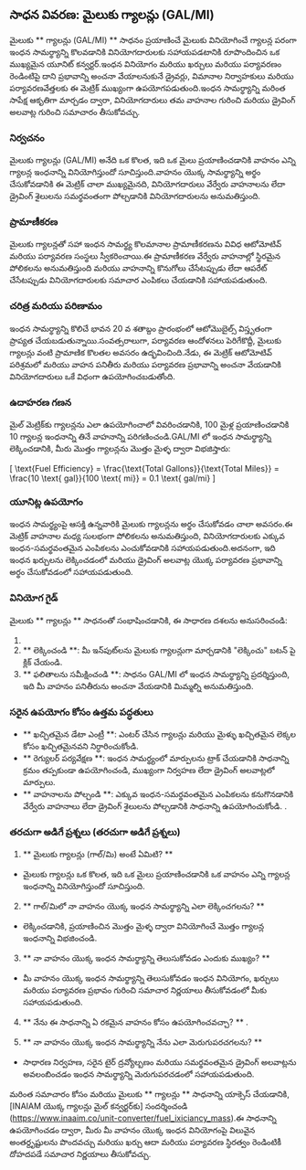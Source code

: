 ## సాధన వివరణ: మైలుకు గ్యాలన్లు (GAL/MI)

మైలుకు ** గ్యాలన్లు (GAL/MI) ** సాధనం ప్రయాణించే మైలుకు వినియోగించే గ్యాలన్ల పరంగా ఇంధన సామర్థ్యాన్ని కొలవడానికి వినియోగదారులకు సహాయపడటానికి రూపొందించిన ఒక ముఖ్యమైన యూనిట్ కన్వర్టర్.ఇంధన వినియోగం మరియు ఖర్చులు మరియు పర్యావరణం రెండింటిపై దాని ప్రభావాన్ని అంచనా వేయాలనుకునే డ్రైవర్లు, విమానాల నిర్వాహకులు మరియు పర్యావరణవేత్తలకు ఈ మెట్రిక్ ముఖ్యంగా ఉపయోగపడుతుంది.ఇంధన సామర్థ్యాన్ని మరింత సాపేక్ష ఆకృతిగా మార్చడం ద్వారా, వినియోగదారులు తమ వాహనాల గురించి మరియు డ్రైవింగ్ అలవాట్ల గురించి సమాచారం తీసుకోవచ్చు.

### నిర్వచనం

మైలుకు గ్యాలన్లు (GAL/MI) అనేది ఒక కొలత, ఇది ఒక మైలు ప్రయాణించడానికి వాహనం ఎన్ని గ్యాలన్ల ఇంధనాన్ని వినియోగిస్తుందో సూచిస్తుంది.వాహనం యొక్క సామర్థ్యాన్ని అర్థం చేసుకోవడానికి ఈ మెట్రిక్ చాలా ముఖ్యమైనది, వినియోగదారులు వేర్వేరు వాహనాలను లేదా డ్రైవింగ్ శైలులను సమర్థవంతంగా పోల్చడానికి వినియోగదారులను అనుమతిస్తుంది.

### ప్రామాణీకరణ

మైలుకు గ్యాలన్లతో సహా ఇంధన సామర్థ్య కొలమానాల ప్రామాణీకరణను వివిధ ఆటోమోటివ్ మరియు పర్యావరణ సంస్థలు స్వీకరించాయి.ఈ ప్రామాణీకరణ వేర్వేరు వాహనాల్లో స్థిరమైన పోలికలను అనుమతిస్తుంది మరియు వాహనాన్ని కొనుగోలు చేసేటప్పుడు లేదా ఆపరేట్ చేసేటప్పుడు వినియోగదారులకు సమాచార ఎంపికలు చేయడానికి సహాయపడుతుంది.

### చరిత్ర మరియు పరిణామం

ఇంధన సామర్థ్యాన్ని కొలిచే భావన 20 వ శతాబ్దం ప్రారంభంలో ఆటోమొబైల్స్ విస్తృతంగా ప్రాప్యత చేయబడుతున్నాయి.సంవత్సరాలుగా, పర్యావరణ ఆందోళనలు పెరిగేకొద్దీ, మైలుకు గ్యాలన్లు వంటి ప్రామాణిక కొలతల అవసరం ఉద్భవించింది.నేడు, ఈ మెట్రిక్ ఆటోమోటివ్ పరిశ్రమలో మరియు వాహన పనితీరు మరియు పర్యావరణ ప్రభావాన్ని అంచనా వేయడానికి వినియోగదారులు ఒకే విధంగా ఉపయోగించబడుతోంది.

### ఉదాహరణ గణన

మైల్ మెట్రిక్‌కు గ్యాలన్లను ఎలా ఉపయోగించాలో వివరించడానికి, 100 మైళ్ల ప్రయాణించడానికి 10 గ్యాలన్ల ఇంధనాన్ని తినే వాహనాన్ని పరిగణించండి.GAL/MI లో ఇంధన సామర్థ్యాన్ని లెక్కించడానికి, మీరు మొత్తం గ్యాలన్లను మొత్తం మైళ్ళ ద్వారా విభజిస్తారు:

\[ \text{Fuel Efficiency} = \frac{\text{Total Gallons}}{\text{Total Miles}} = \frac{10 \text{ gal}}{100 \text{ mi}} = 0.1 \text{ gal/mi} \]

### యూనిట్ల ఉపయోగం

ఇంధన సామర్థ్యంపై ఆసక్తి ఉన్నవారికి మైలుకు గ్యాలన్లను అర్థం చేసుకోవడం చాలా అవసరం.ఈ మెట్రిక్ వాహనాల మధ్య సులభంగా పోలికలను అనుమతిస్తుంది, వినియోగదారులకు ఎక్కువ ఇంధన-సమర్థవంతమైన ఎంపికలను ఎంచుకోవడానికి సహాయపడుతుంది.అదనంగా, ఇది ఇంధన ఖర్చులను లెక్కించడంలో మరియు డ్రైవింగ్ అలవాట్ల యొక్క పర్యావరణ ప్రభావాన్ని అర్థం చేసుకోవడంలో సహాయపడుతుంది.

### వినియోగ గైడ్

మైలుకు ** గ్యాలన్లు ** సాధనంతో సంభాషించడానికి, ఈ సాధారణ దశలను అనుసరించండి:

1.
2. ** లెక్కించండి **: మీ ఇన్‌పుట్‌లను మైలుకు గ్యాలన్లుగా మార్చడానికి "లెక్కించు" బటన్ పై క్లిక్ చేయండి.
3. ** ఫలితాలను సమీక్షించండి **: సాధనం GAL/MI లో ఇంధన సామర్థ్యాన్ని ప్రదర్శిస్తుంది, ఇది మీ వాహనం పనితీరును అంచనా వేయడానికి మిమ్మల్ని అనుమతిస్తుంది.

### సరైన ఉపయోగం కోసం ఉత్తమ పద్ధతులు

- ** ఖచ్చితమైన డేటా ఎంట్రీ **: ఎంటర్ చేసిన గ్యాలన్లు మరియు మైళ్ళు ఖచ్చితమైన లెక్కల కోసం ఖచ్చితమైనవని నిర్ధారించుకోండి.
- ** రెగ్యులర్ పర్యవేక్షణ **: ఇంధన సామర్థ్యంలో మార్పులను ట్రాక్ చేయడానికి సాధనాన్ని క్రమం తప్పకుండా ఉపయోగించండి, ముఖ్యంగా నిర్వహణ లేదా డ్రైవింగ్ అలవాట్లలో మార్పులు.
- ** వాహనాలను పోల్చండి **: ఎక్కువ ఇంధన-సమర్థవంతమైన ఎంపికలను కనుగొనడానికి వేర్వేరు వాహనాలు లేదా డ్రైవింగ్ శైలులను పోల్చడానికి సాధనాన్ని ఉపయోగించుకోండి.
.

### తరచుగా అడిగే ప్రశ్నలు (తరచుగా అడిగే ప్రశ్నలు)

1. ** మైలుకు గ్యాలన్లు (గాల్/మి) అంటే ఏమిటి? **
- మైలుకు గ్యాలన్లు ఒక కొలత, ఇది ఒక మైలు ప్రయాణించడానికి ఒక వాహనం ఎన్ని గ్యాలన్ల ఇంధనాన్ని వినియోగిస్తుందో సూచిస్తుంది.

2. ** గాల్/మిలో నా వాహనం యొక్క ఇంధన సామర్థ్యాన్ని ఎలా లెక్కించగలను? **
- లెక్కించడానికి, ప్రయాణించిన మొత్తం మైళ్ళ ద్వారా వినియోగించే మొత్తం గ్యాలన్ల ఇంధనాన్ని విభజించండి.

3. ** నా వాహనం యొక్క ఇంధన సామర్థ్యాన్ని తెలుసుకోవడం ఎందుకు ముఖ్యం? **
- మీ వాహనం యొక్క ఇంధన సామర్థ్యాన్ని తెలుసుకోవడం ఇంధన వినియోగం, ఖర్చులు మరియు పర్యావరణ ప్రభావం గురించి సమాచార నిర్ణయాలు తీసుకోవడంలో మీకు సహాయపడుతుంది.

4. ** నేను ఈ సాధనాన్ని ఏ రకమైన వాహనం కోసం ఉపయోగించవచ్చా? **
.

5. ** నా వాహనం యొక్క ఇంధన సామర్థ్యాన్ని నేను ఎలా మెరుగుపరచగలను? **
- సాధారణ నిర్వహణ, సరైన టైర్ ద్రవ్యోల్బణం మరియు సమర్థవంతమైన డ్రైవింగ్ అలవాట్లను అవలంబించడం ఇంధన సామర్థ్యాన్ని మెరుగుపరచడంలో సహాయపడుతుంది.

మరింత సమాచారం కోసం మరియు మైలుకు ** గ్యాలన్లు ** సాధనాన్ని యాక్సెస్ చేయడానికి, [INAIAM యొక్క గ్యాలన్లు మైల్ కన్వర్టర్‌కు] సందర్శించండి (https://www.inaaim.co/unit-converter/fuel_ixiciancy_mass).ఈ సాధనాన్ని ఉపయోగించడం ద్వారా, మీరు మీ వాహనం యొక్క ఇంధన వినియోగంపై విలువైన అంతర్దృష్టులను పొందవచ్చు మరియు ఖర్చు ఆదా మరియు పర్యావరణ స్థిరత్వం రెండింటికీ దోహదపడే సమాచార నిర్ణయాలు తీసుకోవచ్చు.